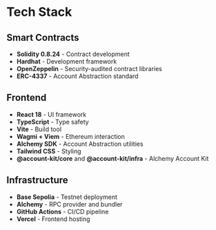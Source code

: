 # Tech Stack

## Smart Contracts

- **Solidity 0.8.24** - Contract development
- **Hardhat** - Development framework
- **OpenZeppelin** - Security-audited contract libraries
- **ERC-4337** - Account Abstraction standard

## Frontend

- **React 18** - UI framework
- **TypeScript** - Type safety
- **Vite** - Build tool
- **Wagmi + Viem** - Ethereum interaction
- **Alchemy SDK** - Account Abstraction utilities
- **Tailwind CSS** - Styling
- **@account-kit/core** and **@account-kit/infra** - Alchemy Account Kit

## Infrastructure

- **Base Sepolia** - Testnet deployment
- **Alchemy** - RPC provider and bundler
- **GitHub Actions** - CI/CD pipeline
- **Vercel** - Frontend hosting
